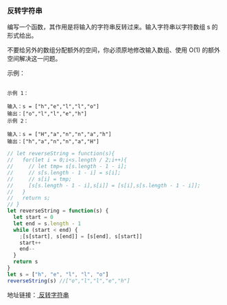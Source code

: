 ### 反转字符串

编写一个函数，其作用是将输入的字符串反转过来。输入字符串以字符数组 s 的形式给出。

不要给另外的数组分配额外的空间，你必须原地修改输入数组、使用 O(1) 的额外空间解决这一问题。

示例：

```

示例 1：

输入：s = ["h","e","l","l","o"]
输出：["o","l","l","e","h"]
示例 2：

输入：s = ["H","a","n","n","a","h"]
输出：["h","a","n","n","a","H"]
```

```js
// let reverseString = function(s){
//   for(let i = 0;i<s.length / 2;i++){
//     // let tmp= s[s.length - 1 - i];
//     // s[s.length - 1 - i] = s[i];
//     // s[i] = tmp;
//     [s[s.length - 1 - i],s[i]] = [s[i],s[s.length - 1 - i]];
//   }
//   return s;
// }
let reverseString = function(s) {
  let start = 0
  let end = s.length - 1
  while (start < end) {
    ;[s[start], s[end]] = [s[end], s[start]]
    start++
    end--
  }
  return s
}
let s = ["h", "e", "l", "l", "o"]
reverseString(s) //["o","l","l","e","h"]
```

地址链接：<a href='https://leetcode-cn.com/problems/reverse-string/' target='_blak'> 反转字符串</a>
